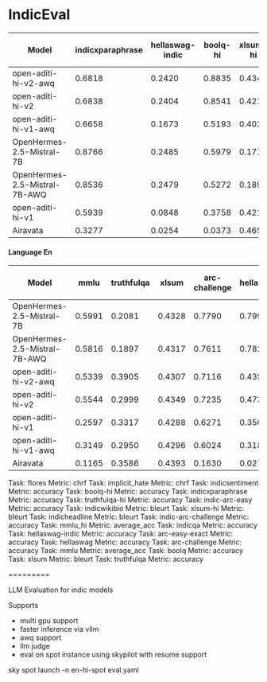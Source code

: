 # IndicEval


| Model | indicxparaphrase | hellaswag-indic | boolq-hi | xlsum-hi | implicit_hate | indicsentiment | indic-arc-challenge | indicqa | flores | truthfulqa-hi | indicwikibio | indicheadline | indic-arc-easy | mmlu_hi |  
| --- | --- | --- | --- | --- | --- | --- | --- | --- | --- | --- | --- | --- | --- | --- | 
| open-aditi-hi-v2-awq |  0.6818 | 0.2420 | 0.8835 | 0.4347 | 40.6529 | 0.9539 | 0.4096 | 0.2178 | 42.4015 | 0.7555 | 0.4788 | 0.4525 | 0.4423 | 0.3158 |
| open-aditi-hi-v2 |  0.6838 | 0.2404 | 0.8541 | 0.4213 | 11.5021 | 0.9729 | 0.4462 | 0.0795 | 43.6822 | 0.6934 | 0.4846 | 0.4565 | 0.4979 | 0.3253 |
| open-aditi-hi-v1-awq |  0.6658 | 0.1673 | 0.5193 | 0.4026 | 37.0739 | 0.8637 | 0.3456 | 0.1144 | 39.0395 | 0.3144 | 0.3411 | 0.4244 | 0.3784 | 0.1687 |
| OpenHermes-2.5-Mistral-7B |  0.8766 | 0.2485 | 0.5979 | 0.1774 | 0.2068 | 0.9048 | 0.3396 | 0.2721 | 30.3465 | 0.3234 | 0.3332 | 0.1996 | 0.3523 | 0.2769 |
| OpenHermes-2.5-Mistral-7B-AWQ |  0.8536 | 0.2479 | 0.5272 | 0.1894 | 6.0594 | 0.9218 | 0.3157 | 0.3116 | 29.3681 | 0.3428 | 0.3067 | 0.2062 | 0.3291 | 0.2750 |
| open-aditi-hi-v1 |  0.5939 | 0.0848 | 0.3758 | 0.4212 | 8.6105 | 0.8798 | 0.3558 | 0.1306 | 40.2376 | 0.4230 | 0.4104 | 0.4248 | 0.3889 | 0.1398 |
| Airavata |  0.3277 | 0.0254 | 0.0373 | 0.4650 | 0.0663 | 0.8437 | 0.0836 | 0.1008 | 58.0555 | 0.2122 | 0.0637 | 0.4346 | 0.1128 | 0.1336 |

#### Language En

| Model | mmlu | truthfulqa | xlsum | arc-challenge | hellaswag | boolq | arc-easy-exact |  
| --- | --- | --- | --- | --- | --- | --- | --- | 
| OpenHermes-2.5-Mistral-7B |  0.5991 | 0.2081 | 0.4328 | 0.7790 | 0.7999 | 0.4061 | 0.8687 |
| OpenHermes-2.5-Mistral-7B-AWQ |  0.5816 | 0.1897 | 0.4317 | 0.7611 | 0.7826 | 0.4199 | 0.8569 |
| open-aditi-hi-v2-awq |  0.5339 | 0.3905 | 0.4307 | 0.7116 | 0.4355 | 0.4401 | 0.8266 |
| open-aditi-hi-v2 |  0.5544 | 0.2999 | 0.4349 | 0.7235 | 0.4738 | 0.3982 | 0.8388 |
| open-aditi-hi-v1 |  0.2597 | 0.3317 | 0.4288 | 0.6271 | 0.3509 | 0.0434 | 0.7588 |
| open-aditi-hi-v1-awq |  0.3149 | 0.2950 | 0.4296 | 0.6024 | 0.3184 | 0.0798 | 0.7361 |
| Airavata |  0.1165 | 0.3586 | 0.4393 | 0.1630 | 0.0277 | 0.0437 | 0.2534 |

Task: flores Metric: chrf 
Task: implicit_hate Metric: chrf 
Task: indicsentiment Metric: accuracy 
Task: boolq-hi Metric: accuracy 
Task: indicxparaphrase Metric: accuracy 
Task: truthfulqa-hi Metric: accuracy 
Task: indic-arc-easy Metric: accuracy 
Task: indicwikibio Metric: bleurt 
Task: xlsum-hi Metric: bleurt 
Task: indicheadline Metric: bleurt 
Task: indic-arc-challenge Metric: accuracy 
Task: mmlu_hi Metric: average_acc 
Task: indicqa Metric: accuracy 
Task: hellaswag-indic Metric: accuracy 
Task: arc-easy-exact Metric: accuracy 
Task: hellaswag Metric: accuracy 
Task: arc-challenge Metric: accuracy 
Task: mmlu Metric: average_acc 
Task: boolq Metric: accuracy 
Task: xlsum Metric: bleurt 
Task: truthfulqa Metric: accuracy 


=========

LLM Evaluation for indic models

Supports 
- multi gpu support
- faster inference via vllm
- awq support
- llm judge
- eval on spot instance using skypilot with resume support


sky spot launch -n en-hi-spot eval.yaml
